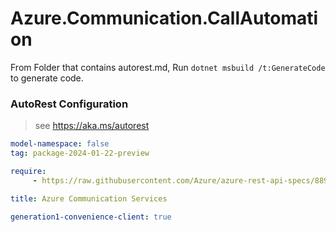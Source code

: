 # Azure.Communication.CallAutomation

From Folder that contains autorest.md, Run `dotnet msbuild /t:GenerateCode` to generate code.

### AutoRest Configuration
> see https://aka.ms/autorest

```yaml
model-namespace: false
tag: package-2024-01-22-preview

require:
     - https://raw.githubusercontent.com/Azure/azure-rest-api-specs/889e6ca3cf09040cb77c9f22b0a4b345db842c2f/specification/communication/data-plane/CallAutomation/readme.md

title: Azure Communication Services

generation1-convenience-client: true
```
